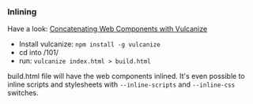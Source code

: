 ### Inlining
Have a look: [Concatenating Web Components with Vulcanize](https://www.polymer-project.org/0.5/articles/concatenating-web-components.html)

 - Install vulcanize: `npm install -g vulcanize`
 - cd into /101/
 - run: `vulcanize index.html > build.html`

build.html file will have the web components inlined. It's even possible to inline scripts and stylesheets with `--inline-scripts` and `--inline-css` switches.